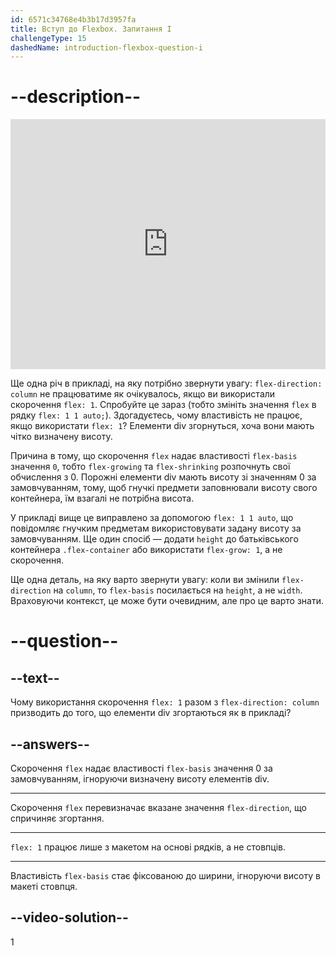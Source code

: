 ```yaml
---
id: 6571c34768e4b3b17d3957fa
title: Вступ до Flexbox. Запитання I
challengeType: 15
dashedName: introduction-flexbox-question-i
---
```


# --description--

<iframe allowfullscreen="true" allowpaymentrequest="true" allowtransparency="true" class="cp_embed_iframe " frameborder="0" height="400" width="100%" name="cp_embed_1" scrolling="no" src="https://codepen.io/TheOdinProjectExamples/embed/BaZKPdw?height=400&amp;default-tab=html%2Cresult&amp;slug-hash=BaZKPdw&amp;editable=true&amp;user=TheOdinProjectExamples&amp;name=cp_embed_1" style="width: 100%; overflow:hidden; display:block;" title="Вставка CodePen" loading="lazy" id="cp_embed_BaZKPdw"></iframe>

Ще одна річ в прикладі, на яку потрібно звернути увагу: `flex-direction: column` не працюватиме як очікувалось, якщо ви використали скорочення `flex: 1`. Спробуйте це зараз (тобто змініть значення `flex` в рядку `flex: 1 1 auto;`). Здогадуєтесь, чому властивість не працює, якщо використати `flex: 1`? Елементи div згорнуться, хоча вони мають чітко визначену висоту.

Причина в тому, що скорочення `flex` надає властивості `flex-basis` значення `0`, тобто `flex-growing` та `flex-shrinking` розпочнуть свої обчислення з 0. Порожні елементи div мають висоту зі значенням 0 за замовчуванням, тому, щоб гнучкі предмети заповнювали висоту свого контейнера, їм взагалі не потрібна висота.

У прикладі вище це виправлено за допомогою `flex: 1 1 auto`, що повідомляє гнучким предметам використовувати задану висоту за замовчуванням. Ще один спосіб — додати `height` до батьківського контейнера `.flex-container` або використати `flex-grow: 1`, а не скорочення.

Ще одна деталь, на яку варто звернути увагу: коли ви змінили `flex-direction` на `column`, то `flex-basis` посилається на `height`, а не `width`. Враховуючи контекст, це може бути очевидним, але про це варто знати.

# --question--

## --text--

Чому використання скорочення `flex: 1` разом з `flex-direction: column` призводить до того, що елементи div згортаються як в прикладі?

## --answers--

Скорочення `flex` надає властивості `flex-basis` значення 0 за замовчуванням, ігноруючи визначену висоту елементів div.

---

Скорочення `flex` перевизначає вказане значення `flex-direction`, що спричиняє згортання.

---

`flex: 1` працює лише з макетом на основі рядків, а не стовпців.

---

Властивість `flex-basis` стає фіксованою до ширини, ігноруючи висоту в макеті стовпця.


## --video-solution--

1
